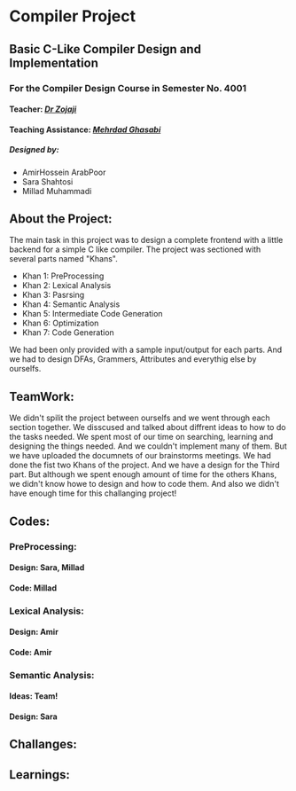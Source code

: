 # Compiler Project
## Basic C-Like Compiler Design and Implementation
### For the Compiler Design Course in Semester No. 4001
#### Teacher: _[Dr Zojaji](https://comp.ui.ac.ir/index.aspx?code=630&lang=1&sub=108&Page_=AdvEForm&tempname=software&pageId=20599&pri=17145_2_1&pub=1_0__4_36__6_14__29_2_6_2_6__22_10_37)_   
#### Teaching Assistance: _[Mehrdad Ghasabi](https://www.linkedin.com/in/mehrdad-ghassabi-553481195)_
##### Designed by: 
- AmirHossein ArabPoor
- Sara Shahtosi
- Millad Muhammadi

## About the Project:
The main task in this project was to design a complete frontend with a little backend for a simple C like compiler. 
The project was sectioned with several parts named "Khans".
- Khan 1: PreProcessing
- Khan 2: Lexical Analysis
- Khan 3: Pasrsing
- Khan 4: Semantic Analysis
- Khan 5: Intermediate Code Generation
- Khan 6: Optimization
- Khan 7: Code Generation

We had been only provided with a sample input/output for each parts. And we had to design DFAs, Grammers, Attributes and everythig else by ourselfs.

## TeamWork:
We didn't spilit the project between ourselfs and we went through each section together. We disscused and talked about diffrent ideas to how to do the tasks needed. 
We spent most of our time on searching, learning and designing the things needed. And we couldn't implement many of them. But we have uploaded the documnets of our brainstorms meetings. We had done the fist two Khans of the project. And we have a design for the Third part. But although we spent enough amount of time for the others Khans, we didn't know howe to design and how to code them. And also we didn't have enough time for this challanging project!

## Codes:
### PreProcessing:
#### Design: Sara, Millad
#### Code: Millad

### Lexical Analysis:
#### Design: Amir
#### Code: Amir

### Semantic Analysis:
#### Ideas: Team!
#### Design: Sara

## Challanges:


## Learnings:
